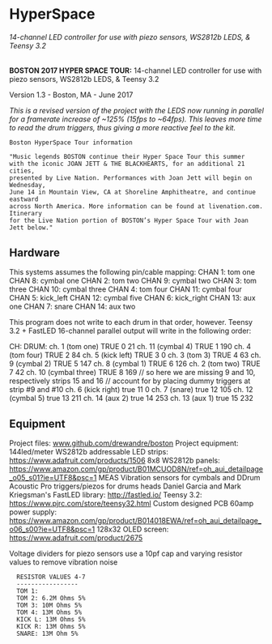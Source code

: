 # HyperSpace
###### 14-channel LED controller for use with piezo sensors, WS2812b LEDS, &amp; Teensy 3.2

  **BOSTON 2017 HYPER SPACE TOUR:** 14-channel LED controller for use with
                                piezo sensors, WS2812b LEDS, & Teensy 3.2
                                
  Version 1.3 - Boston, MA - June 2017
  
  *This is a revised version of the project with the LEDS now running in parallel
  for a framerate increase of ~125% (15fps to ~64fps). This leaves more time
  to read the drum triggers, thus giving a more reactive feel to the kit.*
  
  ```
  Boston HyperSpace Tour information

  "Music legends BOSTON continue their Hyper Space Tour this summer
  with the iconic JOAN JETT & THE BLACKHEARTS, for an additional 21 cities,
  presented by Live Nation. Performances with Joan Jett will begin on Wednesday,
  June 14 in Mountain View, CA at Shoreline Amphitheatre, and continue eastward
  across North America. More information can be found at livenation.com. Itinerary
  for the Live Nation portion of BOSTON’s Hyper Space Tour with Joan Jett below."
  ```
  
## Hardware
  This systems assumes the following pin/cable mapping:
  CHAN 1: tom one       CHAN 8:  cymbal one
  CHAN 2: tom two       CHAN 9:  cymbal two
  CHAN 3: tom three     CHAN 10: cymbal three
  CHAN 4: tom four      CHAN 11: cymbal four
  CHAN 5: kick_left     CHAN 12: cymbal five
  CHAN 6: kick_right    CHAN 13: aux one
  CHAN 7: snare         CHAN 14: aux two

  This program does not write to each drum in that order, however.
  Teensy 3.2 + FastLED 16-channel parallel output will write
  in the following order:

  CH:     DRUM:
  ch. 1   (tom one)       TRUE  0   21
  ch. 11  (cymbal 4)      TRUE  1   190
  ch. 4   (tom four)      TRUE  2   84
  ch. 5   (kick left)     TRUE  3   0
  ch. 3   (tom 3)         TRUE  4   63
  ch. 9   (cymbal 2)      TRUE  5   147
  ch. 8   (cymbal 1)      TRUE  6   126
  ch. 2   (tom two)       TRUE  7   42
  ch. 10  (cymbal three)  TRUE  8   169
  // so here we are missing 9 and 10, respectively strips 15 and 16
  // account for by placing dummy triggers at strip #9 and #10
  ch. 6   (kick right)    true  11  0
  ch. 7   (snare)         true  12  105
  ch. 12  (cymbal 5)      true  13  211
  ch. 14  (aux 2)         true  14  253
  ch. 13  (aux 1)         true  15  232

## Equipment
  Project files: www.github.com/drewandre/boston
  Project equipment:
   144led/meter WS2812b addressable LED strips: https://www.adafruit.com/products/1506
   8x8 WS2812b panels: https://www.amazon.com/gp/product/B01MCUOD8N/ref=oh_aui_detailpage_o05_s01?ie=UTF8&psc=1
   MEAS Vibration sensors  for cymbals and DDrum Acoustic Pro triggers/piezos for drums heads
   Daniel Garcia and Mark Kriegsman's FastLED library: http://fastled.io/
   Teensy 3.2: https://www.pjrc.com/store/teensy32.html
   Custom designed PCB
   60amp power supply: https://www.amazon.com/gp/product/B014018EWA/ref=oh_aui_detailpage_o06_s00?ie=UTF8&psc=1
   128x32 OLED screen: https://www.adafruit.com/product/2675

  Voltage dividers for piezo sensors use a 10pf cap and varying resistor values to remove vibration noise
```
  RESISTOR VALUES 4-7
  -----------------
  TOM 1:
  TOM 2: 6.2M Ohms 5%
  TOM 3: 10M Ohms 5%
  TOM 4: 13M Ohms 5% 
  KICK L: 13M Ohms 5%
  KICK R: 13M Ohms 5%
  SNARE: 13M Ohm 5%
  ```
